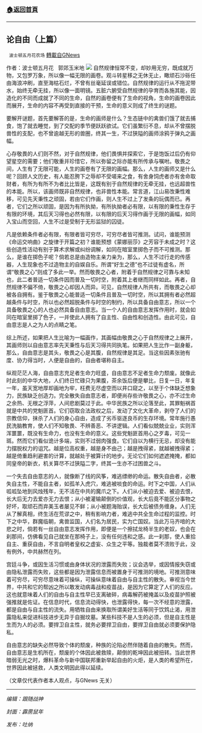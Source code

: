 ###  [:house:返回首頁](https://github.com/ourhimalayas/txt)
---


## 论自由（上篇）
` 波士顿五月花农场` [轉載自GNews](https://gnews.org/zh-hans/1564823/)

作者：波士顿五月花   郭郊玉米地
![](https://assets.gnews.org/wp-content/uploads/2021/09/20210930-3.jpg)
自然规律恒常不变，却妙用无穷，既成就万物，又包罗万象，所以像一幅无限的画卷。观斗转星移之无休无止，瞰顽石沙砾任由海浪冲刷，直至海枯石烂，不曾有丝毫延误或错位。自然规律的运行从不拖泥带水，始终无牵无挂，所以像一面明镜。五脏六腑受自然规律的孕育而各施其能，因造化的不同而成就了不同的生命，自然的画卷便有了生命的视角，生命的画卷因此而展开，生命的内容不再受到直接的干预，生命的意义则成了终生的谜题。

要解开谜题，首先要解答的是，生命的画师是什么？生态链中的禽兽们饿了就去捕食，饱了就去睡觉，到了交配的季节便跃跃欲试。它们虽繁衍不息，却从不曾摆脱兽性的支配，也不曾逾越无形的兽圈，终其一生，不过狭隘的画师涂鸦于弹丸之画幅。

心存敬畏的人们则不然，对于自然规律，他们畏惧并探索它，于是饱饭过后仍有仰望星空的需要；他们敬重并珍惜它，所以弥留之际亦能有所传承与嘱咐。敬畏之间，人生有了无限可能，人生的画卷有了无限的画幅。那么，人生的画师又是什么呢？回顾人文历史，有人能忍胯下之辱却不受嗟来之食，有舍身饲虎者亦有舍命取财者，有所为有所不为者比比皆是，这既有别于自然规律的无牵无挂，也远超兽性的本能。所以，该画师既非自然规律，也非兽性本能。常言道，江山易改秉性难移，可见先天秉性之顽固，若由它们作画，则人生不过上了发条的玩偶而已。再者，它们之所以顽固，是因为有所执拗，有所执拗者必有限，以有限的秉性生存于有限的环境，其后天习得也必然有限，以有限的后天习得作画于无限的画幅，如同入宝山而空回，人生不过是受制于无形监狱的囚徒。

凡是依赖条件者必有限，有限者皆可穷尽，可穷尽者皆可推测。试问，谁能预测《命运交响曲》之旋律于开篇之初？谁能预想《蒙娜丽莎》之芳容于未成之时？这些创造性活动有别于算术求解或纠纷调解，如同在暗室里掷色子而不可推测。那么，是谁在掷色子呢？倘若总是由造物主亲力亲为，那么，人生不过行走的传感器，人生现象也不过造物主的自娱自乐。所谓“好生之德”也不过徒有虚名，所谓“敬畏之心”则成了多此一举。然而敬畏之心者，附着于自然规律之可靠与未知也，此二者普适一切条件因而普及一切时空，附着其上者继而同样如此。再者，自然规律不偏不倚，敬畏之心却因人而异。可见，自然规律人所共有，而敬畏之心却被各自拥有。鉴于敬畏之心能普适一切条件且普及一切时空，所以其拥有者必然超越条件与时空，所以也必然超脱条件与时空的制约，所以具备自由意志，所以一个具备敬畏之心的人也必然具备自由意志。当一个人的自由意志发挥作用时，就会如同在暗室里掷了色子，一并使此人拥有了自主性、自由性和创造性。由此可见，自由意志是人之为人的点睛之笔。

综上所述，如果把人生比喻为一幅画作，其画幅由敬畏之心于自然规律之上展开，其画师则以自由意志率先天秉性与后天习得共同执笔。如果把人生比作一副身躯，那么，自由意志是其头，敬畏之心是其腹，自然规律是其足。当这些因素张驰有度、协力得当时，人便是自由的，自由者堪称自主。

纵观茫茫人海，自由意志充足者生命力旺盛，自由意志不足者生命力颓废。就像此时此刻的中华大地，人们终日忙碌只为果腹，茶余饭后便是攀比，日复一日，年复一年，虽天宽地厚却画地为牢，枉费无尽虚空而以井口窥之，以至于个体缺乏想象力，民族缺乏创造力。完全散失自由意志者，即便尚存些许敬畏之心，亦不过生命之余热、无根之浮萍，人间悲剧莫过于此。中华民族之所以沦落至此，其罪魁祸首就是中共的党魁匪首。它们窃取合法政权之后，发动了文化大革命，剥夺了人们的宗教信仰，抹杀了人们的身心自由，造成了劣币驱逐良币的生存环境。常年施行愚民洗脑教育，使人们不知敬畏、不辨善恶、不讲逻辑。人们看似兢兢业业，实则浑浑噩噩，既没有生命力，也没有生命的意义。这些党魁匪首用心之歹毒，可见一斑。然而它们看似诡计多端，实则不过弱肉强食。它们自以为横行无忌，却没有能力摆脱权力的诅咒。越是位高权重，越是身不由己；越是拽得紧，就越被拽得紧；越是倚重趋利避害的计算，就越处于被算计的地步。无论它们如何遮遮掩掩，都如同皇帝的新衣，机关算尽不过狭隘二字，终其一生亦不过困兽之斗。

一个失去自由意志的人，就像断了线的风筝，难逃缥缈的命运。散失自由者，必散失自主性，不能自主者，如孤羊入虎穴，难逃被啖食的命运。时下之中国，人们从呱呱坠地到风烛残年，无不活在中共的魔爪之下。人们从小被迫去爱、被迫去恨，长大后无力去爱亦无力去恨；从小被灌输颠倒的价值观，长大后竟不能区分事物之好坏，取顽石而弃美玉者屡见不鲜；从小被题海贻误，长大后被债务缠身。人们无从了解真相，终生活在荒谬之中，稍有影响力者，难逃中共全生命过程的监控。时下之中华，群魔临朝，禽兽监国，人们名为居民，实为亡国奴。当此万马齐喑的大悲之时，倘若有一丝自由意志发挥作用，即便是一个擦拭龙椅半生的老奴，也会在刹那间，仿佛看见自己就坐在那椅子上，没有任何违和之感。此一刹那，使人重拾自主、重获自由，不言自明者皇权之虚妄、众生之平等。独裁者莫不溃败于此，没有例外，中共赫然在列。

宫廷斗争，或因生活习惯或由身体状况的泄露而失败；议会选举，或因情报失窃或由隐私泄露而失败，这些都是因为泄露信息而被置身于可推测的境地。可推测意味着可穷尽，可穷尽意味着可操纵，可操纵意味着自由与自主性的散失。审视当今世界，中共和它的帮凶之所以敢发动病毒战和疫苗战，是因为它算定了人们的反应。这也就意味着人们的自由与自主性早已支离破碎，病毒解药被掩盖以及疫苗护照被强推就是佐证。在信息时代，信息流动得快，也泄露得快，每一次不经意的泄露，都是自由与自主性的流失。用牺牲自由来换取所谓美好生活等同于饮鸩止渴，用泄露隐私来促进科技进步无异于自掘坟墓。某些科技不是人生的必须，但是自主性是生而为人的必须。要捍卫自主性，就务必要捍卫自由，要捍卫自由就必须要保护隐私。

自由意志的缺失必然导致个体的颓废，种族的沦陷必然伴随着自由的散失。然而，自由意志是生机所在，颓废的个体因此被救赎，颠倒的乾坤因此被扭转。当此世界暗弱无光之时，爆料革命与新中国联邦重新举起自由的火炬，是人类的希望所在，世界因此被拯救，人类文明因此得以延续。

（文章仅代表作者本人观点，与GNews 无关）

* * *

*编辑：跟随战神*

*封面：霹雳鼠年*

*发布：吐纳*
